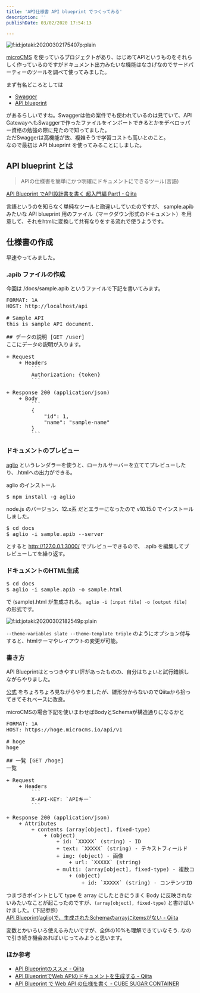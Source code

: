 ```yaml
---
title: 'API仕様書 API blueprint でつくってみる'
description: ''
publishDate: 03/02/2020 17:54:13

---
```

<p><span itemscope itemtype="http://schema.org/Photograph"><img src="/images/hatena/20200302175407.png" alt="f:id:jotaki:20200302175407p:plain" title="f:id:jotaki:20200302175407p:plain" class="hatena-fotolife" itemprop="image"></span></p>

<p><a href="https://microcms.io/">microCMS</a> を使っているプロジェクトがあり、はじめてAPIというものをそれらしく作っているのですがドキュメント出力みたいな機能はなさげなのでサードパーティーのツールを調べて使ってみました。</p>

<p>まず有名どころとしては</p>

<ul>
<li><a href="https://swagger.io/">Swagger</a></li>
<li><a href="https://apiblueprint.org/">API blueprint</a></li>
</ul>


<p>があるらしいですね。Swaggerは他の案件でも使われているのは見ていて、API GatewayへもSwaggerで作ったファイルをインポートできるとかをデベロッパー資格の勉強の際に見たので知ってました。<br />
ただSwaggerは高機能が故、複雑そうで学習コストも高いとのこと。<br />
なので最初は API blueprint を使ってみることにしました。</p>

<h2>API blueprint とは</h2>

<blockquote><p>APIの仕様書を簡単にかつ明確にドキュメントにできるツール(言語)</p></blockquote>

<p><a href="https://qiita.com/takahyon/items/399e3d5781e0f6c73e06">API Blueprint でAPI設計書を書く 超入門編 Part1 - Qiita</a></p>

<p>言語というのを知らなく単純なツールと勘違いしていたのですが、 sample.apib みたいな API blueprint 用のファイル（マークダウン形式のドキュメント）を用意して、それをhtmlに変換して共有なりをする流れで使うようです。</p>

<h2>仕様書の作成</h2>

<p>早速やってみました。</p>

<h3>.apib ファイルの作成</h3>

<p>今回は /docs/sample.apib というファイルで下記を書いてみます。</p>

<pre class="code" data-lang="" data-unlink>FORMAT: 1A
HOST: http://localhost/api

# Sample API
this is sample API document.

## データの説明 [GET /user]
ここにデータの説明が入ります。

+ Request
    + Headers
        ```
        Authorization: {token}
        ```

+ Response 200 (application/json)
    + Body
        ```
        {
            &#34;id&#34;: 1,
            &#34;name&#34;: &#34;sample-name&#34;
        }
        ```</pre>


<h3>ドキュメントのプレビュー</h3>

<p><a href="https://github.com/danielgtaylor/aglio">aglio</a> というレンダラーを使うと、ローカルサーバーを立ててプレビューしたり、.htmlへの出力ができる。</p>

<p>aglio のインストール</p>

<pre class="code bash" data-lang="bash" data-unlink>$ npm install -g aglio</pre>


<p>node.js のバージョン、12.x系 だとエラーになったので v10.15.0 でインストールしました。</p>

<pre class="code bash" data-lang="bash" data-unlink>$ cd docs
$ aglio -i sample.apib --server</pre>


<p>とすると <a href="http://127.0.0.1:3000/">http://127.0.0.1:3000/</a> でプレビューできるので、 .apib を編集してプレビューしてを繰り返す。</p>

<h3>ドキュメントのHTML生成</h3>

<pre class="code bash" data-lang="bash" data-unlink>$ cd docs
$ aglio -i sample.apib -o sample.html</pre>


<p>で (sample).html が生成される。
<code>aglio -i [input file] -o [output file]</code> の形式です。</p>

<p><span itemscope itemtype="http://schema.org/Photograph"><img src="/images/hatena/20200302182549.png" alt="f:id:jotaki:20200302182549p:plain" title="f:id:jotaki:20200302182549p:plain" class="hatena-fotolife" itemprop="image"></span></p>

<p><code>--theme-variables slate --theme-template triple</code> のようにオプション付与すると、htmlテーマやレイアウトの変更が可能。</p>

<h3>書き方</h3>

<p>API Blueprintはとっつきやすい評があったものの、自分はちょいと試行錯誤しながらやりました。</p>

<p><a href="https://apiblueprint.org/documentation/specification.html">公式</a> をちょろちょろ見ながらやりましたが、雛形分からないのでQiitaから拾ってきてそれベースに改良。</p>

<p>microCMSの場合下記を使いまわせばBodyとSchemaが構造通りになるかと</p>

<pre class="code" data-lang="" data-unlink>FORMAT: 1A
HOST: https://hoge.microcms.io/api/v1

# hoge
hoge

## 一覧 [GET /hoge]
一覧

+ Request
    + Headers
        ```
        X-API-KEY: `APIキー`
        ```

+ Response 200 (application/json)
    + Attributes
        + contents (array[object], fixed-type)
            + (object)
                + id: `XXXXX` (string) - ID
                + text: `XXXXX` (string) - テキストフィールド
                + img: (object) - 画像
                    + url: `XXXXX` (string)
                + multi: (array[object], fixed-type) - 複数コンテンツ参照
                    + (object)
                        + id: `XXXXX` (string) - コンテンツID</pre>


<p>つまづきポイントとして type を array にしたときにうまく Body に反映されないみたいなことが起こったのですが、<code>(array[object], fixed-type)</code> と書けばいけました。（下記参照）<br />
<a href="https://qiita.com/tak458/items/77cc925c1d2dd95672b0">API Blueprint(aglio)で、生成されたSchemaのarrayにitemsがない - Qiita</a></p>

<p>変数とかいろいろ使えるみたいですが、全体の10%も理解できていなそう..なので引き続き機会あればいじってみようと思います。</p>

<h3>ほか参考</h3>

<ul>
<li><a href="https://qiita.com/oskamathis/items/c374138635eb0012b119">API Blueprintのススメ - Qiita</a></li>
<li><a href="https://qiita.com/yagays/items/8e16a27b058f0ddef653">API BlueprintでWeb APIのドキュメントを生成する - Qiita</a></li>
<li><a href="https://blog.amedama.jp/entry/2016/03/08/202403">API Blueprint で Web API の仕様を書く - CUBE SUGAR CONTAINER</a></li>
</ul>


